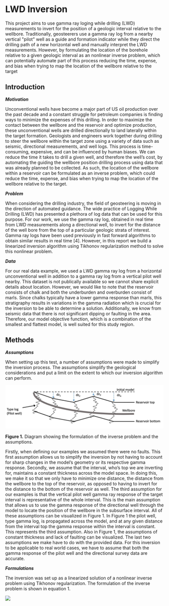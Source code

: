 # LWD Inversion

This project aims to use gamma ray loging while drilling (LWD) measurements to invert for the position of a geologic interval relative to the wellbore. Traditionally, geosteerers use a gamma ray log from a nearby vertical "pilot" well as a guide and formation indicator while they direct the drilling path of a new horizontal well and manually interpret the LWD measurements. However, by formulating the location of the borehole relative to a given geologic interval as an nonlinear inverse problem, which can potentially automate part of this process reducing the time, expense, and bias when trying to map the location of the wellbore relative to the target

## Introduction

***Motivation***

Unconventional wells have become a major part of US oil production over the past decade and a constant struggle for petroleum companies is finding ways to minimize the expenses of this drilling. In order to maximize the contact between the wellbore and the reservoir and optimize production, these unconventional wells are drilled directionally to land laterally within the target formation. Geologists and engineers work together during drilling to steer the wellbore within the target zone using a variety of data such as seismic, directional measurements, and well logs. This process is time-consuming, expensive, and can be influenced by human biases. We can reduce the time it takes to drill a given well, and therefore the well’s cost, by automating the guiding the wellbore position drilling process using data that was already planned to be collected. As such, the location of the wellbore within a reservoir can be formulated as an inverse problem, which could reduce the time, expense, and bias when trying to map the location of the wellbore relative to the target.

***Problem***

When considering the drilling industry, the field of geosteering is moving in the direction of automated guidance. The wide practice of Logging While Drilling (LWD) has presented a plethora of log data that can be used for this purpose. For our work, we use the gamma ray log, obtained in real time from LWD measurements along a directional well, to invert for the distance  of the well bore from the top of a particular geologic strata of interest. Gamma ray logs have been used previously in fast forward algorithms to obtain similar results in real time [4]. However, in this report we build a linearized inversion algorithm using Tikhonov regularization method to solve this nonlinear problem.

***Data***

For our real data example, we used a LWD gamma ray log from a horizontal unconventional well in addition to a gamma ray log from a vertical pilot well nearby. This dataset is not publically available so we cannot share explicit details about location. However, we would like to note that the reservoir consists of chalk and both the underburden and overburden consist of marls. Since chalks typically have a lower gamma response than marls, this stratigraphy results in variations in the gamma radiation which is crucial for the inversion to be able to determine a solution. Additionally, we know from seismic data that there is not significant dipping or faulting in the area. Therefore, our model objective function, which is a combination of the smallest and flattest model, is well suited for this study region.

## Methods

***Assumptions***

When setting up this test, a number of assumptions were made to simplify the inversion process. The assumptions simplify the geological considerations and put a limit on the extent to which our inversion algorithm can perform.

![Image](https://github.com/hhschumann/LWD_inversion/blob/main/Figures/diagram.png)

**Figure 1.** Diagram showing the formulation of the inverse problem and the assumptions.

Firstly, when defining our examples we assumed there were no faults. This first assumption allows us to simplify the inversion by not having to account for sharp changes in the model’s geometry or its respective gamma response. Secondly, we assume that the interval, who’s top we are inverting for, maintains a constant thickness across the model space. In doing this, we make it so that we only have to minimize one distance, the distance from the wellbore to the top of the reservoir, as opposed to having to invert for the distance to the bottom of the reservoir as well. The third assumption for our examples is that the vertical pilot well gamma ray response of the target interval is representative of the whole interval. This is the main assumption that allows us to use the gamma response of the directional well through the model to locate the position of the wellbore in the subsurface interval. All of these assumptions can be visualized in Figure 1. In Figure 1 the pilot well, type gamma log, is propagated across the model, and at any given distance from the interval top the gamma response within the interval is constant. This represents the third assumption. Also in Figure 1, the assumptions of constant thickness and lack of faulting can be visualized. The last two assumptions we make have to do with the provided data. For this inversion to be applicable to real world cases, we have to assume that both the gamma response of the pilot well and the directional survey data are accurate.

***Formulations***

The inversion was set up as a linearized solution of a nonlinear inverse problem using Tikhonov regularization. The formulation of the inverse problem is shown in equation 1.

<img src="https://render.githubusercontent.com/render/math?math=min \phi = \phi_d \+ \beta \phi_m =\parallel W_d (F[h] - d_o_b_s) \parallel^2_2 ">




